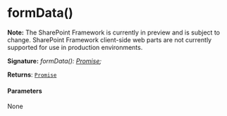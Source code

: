 # formData()
**Note:** The SharePoint Framework is currently in preview and is subject to change. SharePoint Framework client-side web parts are not currently supported for use in production environments.





**Signature:** _formData(): [Promise](../../es6-promise.api/class/promise.md)<FormData>;_

**Returns**: [`Promise`](../../es6-promise.api/class/promise.md)<FormData>





#### Parameters
None


